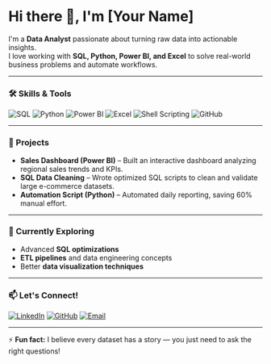 # Hi there 👋, I'm [Your Name]

I'm a **Data Analyst** passionate about turning raw data into actionable insights.  
I love working with **SQL, Python, Power BI, and Excel** to solve real-world business problems and automate workflows.

---

### 🛠️ Skills & Tools
![SQL](https://img.shields.io/badge/SQL-00758F?style=for-the-badge&logo=database&logoColor=white)
![Python](https://img.shields.io/badge/Python-3776AB?style=for-the-badge&logo=python&logoColor=white)
![Power BI](https://img.shields.io/badge/Power%20BI-F2C811?style=for-the-badge&logo=power-bi&logoColor=black)
![Excel](https://img.shields.io/badge/Excel-217346?style=for-the-badge&logo=microsoft-excel&logoColor=white)
![Shell Scripting](https://img.shields.io/badge/Shell_Scripting-4EAA25?style=for-the-badge&logo=gnu-bash&logoColor=white)
![GitHub](https://img.shields.io/badge/GitHub-181717?style=for-the-badge&logo=github&logoColor=white)

---

### 📌 Projects
- **Sales Dashboard (Power BI)** – Built an interactive dashboard analyzing regional sales trends and KPIs.  
- **SQL Data Cleaning** – Wrote optimized SQL scripts to clean and validate large e-commerce datasets.  
- **Automation Script (Python)** – Automated daily reporting, saving 60% manual effort.

---

### 🌱 Currently Exploring
- Advanced **SQL optimizations**
- **ETL pipelines** and data engineering concepts
- Better **data visualization techniques**

---

### 📫 Let's Connect!
[![LinkedIn](https://img.shields.io/badge/LinkedIn-0077B5?style=for-the-badge&logo=linkedin&logoColor=white)](https://linkedin.com/in/your-link)
[![GitHub](https://img.shields.io/badge/GitHub-181717?style=for-the-badge&logo=github&logoColor=white)](https://github.com/your-username)
[![Email](https://img.shields.io/badge/Email-D14836?style=for-the-badge&logo=gmail&logoColor=white)](mailto:your-email@example.com)

---

⚡ **Fun fact:** I believe every dataset has a story — you just need to ask the right questions!

